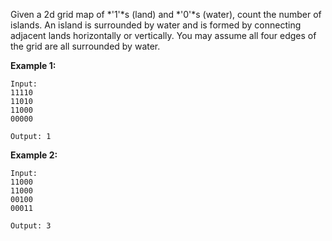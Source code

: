 Given a 2d grid map of *'1'*s (land) and *'0'*s (water), count the number of islands. An island is surrounded by water and is formed by connecting adjacent lands horizontally or vertically. You may assume all four edges of the grid are all surrounded by water.

**Example 1:**
```
Input:
11110
11010
11000
00000

Output: 1
```

**Example 2:**
```
Input:
11000
11000
00100
00011

Output: 3
```